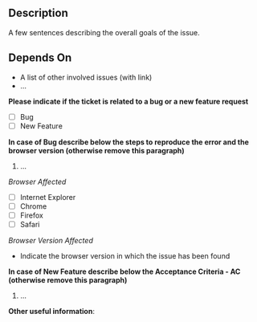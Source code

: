 ## Description
A few sentences describing the overall goals of the issue.

## Depends On
 - A list of other involved issues (with link)
 - ...

**Please indicate if the ticket is related to a bug or a new feature request**
- [ ] Bug
- [ ] New Feature

**In case of Bug describe below the steps to reproduce the error and the browser version (otherwise remove this paragraph)**
1. ...

*Browser Affected*
- [ ] Internet Explorer
- [ ] Chrome
- [ ] Firefox
- [ ] Safari

*Browser Version Affected*

- Indicate the browser version in which the issue has been found

**In case of New Feature describe below the Acceptance Criteria - AC (otherwise remove this paragraph)**
1. ...

**Other useful information**:
